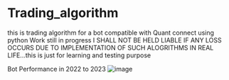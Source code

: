 # Trading_algorithm
this is trading algorithm for a bot compatible with Quant connect using python
Work still in progress 
I SHALL NOT BE HELD LIABLE IF ANY LOSS OCCURS DUE TO IMPLEMENTATION OF SUCH ALOGRITHMS IN REAL LIFE...this is just for learning and testing  purpose



Bot Performance in 2022 to 2023
![image](https://github.com/vrmaverick/Trading_algorithm/assets/119831329/e775de2b-039c-419e-a67e-1135f477c972)
